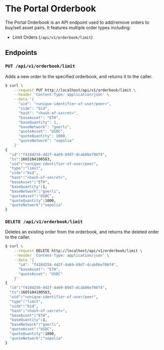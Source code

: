 # The Portal Orderbook

The Portal Orderbook is an API endpoint used to add/remove orders to buy/sell asset pairs. It features multiple order types including:

- Limit Orders (`/api/v1/orderbook/limit`)

## Endpoints

### `PUT /api/v1/orderbook/limit`

Adds a new order to the specified orderbook, and returns it to the caller.

```bash
$ curl \
    --request PUT http://localhost/api/v1/orderbook/limit \
    --header 'Content-Type: application/json' \
    --data '{
      "uid": "<unique-identifier-of-user/peer>",
      "side": "bid",
      "hash": "<hash-of-secret>",
      "baseAsset": "ETH",
      "baseQuantity": 1,
      "baseNetwork": "goerli",
      "quoteAsset": "USDC",
      "quoteQuantity": 1000,
      "quoteNetwork": "sepolia"
    }'
{
  "id":"f418d256-dd2f-4a69-89d7-dcab86e786f4",
  "ts":1665104100583,
  "uid":"<unique-identifier-of-user/peer",
  "type":"limit",
  "side":"bid",
  "hash":"<hash-of-secret>",
  "baseAsset":"ETH",
  "baseQuantity":1,
  "baseNetwork":"goerli",
  "quoteAsset":"USDC",
  "quoteQuantity":1000,
  "quoteNetwork":"sepolia"
}
```

### `DELETE /api/v1/orderbook/limit`

Deletes an existing order from the orderbook, and returns the deleted order to the caller.

```bash
$ curl \
    --request DELETE http://localhost/api/v1/orderbook/limit \
    --header 'Content-Type: application/json' \
    --data '{
      "id": "f418d256-dd2f-4a69-89d7-dcab86e786f4",
      "baseAsset": "ETH",
      "quoteAsset": "USDC"
    }'
{
  "id":"f418d256-dd2f-4a69-89d7-dcab86e786f4",
  "ts":1665104100583,
  "uid":"<unique-identifier-of-user/peer",
  "type":"limit",
  "side":"bid",
  "hash":"<hash-of-secret>",
  "baseAsset":"ETH",
  "baseQuantity":1,
  "baseNetwork":"goerli",
  "quoteAsset":"USDC",
  "quoteQuantity":1000,
  "quoteNetwork":"sepolia"
}
```
